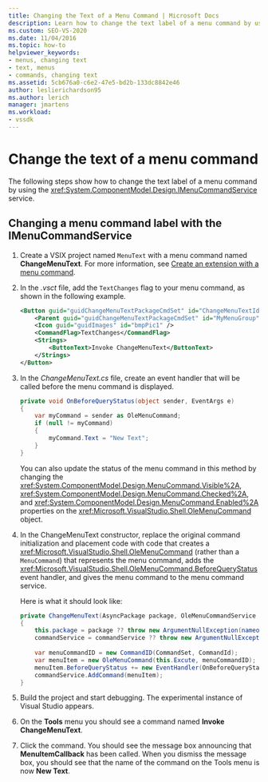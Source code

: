 ```yaml
---
title: Changing the Text of a Menu Command | Microsoft Docs
description: Learn how to change the text label of a menu command by using the IMenuCommandService service by reviewing this code example.
ms.custom: SEO-VS-2020
ms.date: 11/04/2016
ms.topic: how-to
helpviewer_keywords:
- menus, changing text
- text, menus
- commands, changing text
ms.assetid: 5cb676a0-c6e2-47e5-bd2b-133dc8842e46
author: leslierichardson95
ms.author: lerich
manager: jmartens
ms.workload:
- vssdk
---
```

# Change the text of a menu command
The following steps show how to change the text label of a menu command by using the <xref:System.ComponentModel.Design.IMenuCommandService> service.

## Changing a menu command label with the IMenuCommandService

1. Create a VSIX project named `MenuText` with a menu command named **ChangeMenuText**. For more information, see [Create an extension with a menu command](../extensibility/creating-an-extension-with-a-menu-command.md).

2. In the *.vsct* file, add the `TextChanges` flag to your menu command, as shown in the following example.

    ```xml
    <Button guid="guidChangeMenuTextPackageCmdSet" id="ChangeMenuTextId" priority="0x0100" type="Button">
        <Parent guid="guidChangeMenuTextPackageCmdSet" id="MyMenuGroup" />
        <Icon guid="guidImages" id="bmpPic1" />
        <CommandFlag>TextChanges</CommandFlag>
        <Strings>
            <ButtonText>Invoke ChangeMenuText</ButtonText>
        </Strings>
    </Button>
    ```

3. In the *ChangeMenuText.cs* file, create an event handler that will be called before the menu command is displayed.

    ```csharp
    private void OnBeforeQueryStatus(object sender, EventArgs e)
    {
        var myCommand = sender as OleMenuCommand;
        if (null != myCommand)
        {
            myCommand.Text = "New Text";
        }
    }
    ```

    You can also update the status of the menu command in this method by changing the <xref:System.ComponentModel.Design.MenuCommand.Visible%2A>, <xref:System.ComponentModel.Design.MenuCommand.Checked%2A>, and <xref:System.ComponentModel.Design.MenuCommand.Enabled%2A> properties on the <xref:Microsoft.VisualStudio.Shell.OleMenuCommand> object.

4. In the ChangeMenuText constructor, replace the original command initialization and placement code with code that creates a <xref:Microsoft.VisualStudio.Shell.OleMenuCommand> (rather than a `MenuCommand`) that represents the menu command, adds the <xref:Microsoft.VisualStudio.Shell.OleMenuCommand.BeforeQueryStatus> event handler, and gives the menu command to the menu command service.

    Here is what it should look like:

    ```csharp
    private ChangeMenuText(AsyncPackage package, OleMenuCommandService commandService)
    {
        this.package = package ?? throw new ArgumentNullException(nameof(package));
        commandService = commandService ?? throw new ArgumentNullException(nameof(commandService));
        
        var menuCommandID = new CommandID(CommandSet, CommandId);
        var menuItem = new OleMenuCommand(this.Excute, menuCommandID);
        menuItem.BeforeQueryStatus += new EventHandler(OnBeforeQueryStatus);
        commandService.AddCommand(menuItem);
    }
    ```

5. Build the project and start debugging. The experimental instance of Visual Studio appears.

6. On the **Tools** menu you should see a command named **Invoke ChangeMenuText**.

7. Click the command. You should see the message box announcing that **MenuItemCallback** has been called. When you dismiss the message box, you should see that the name of the command on the Tools menu is now **New Text**.
